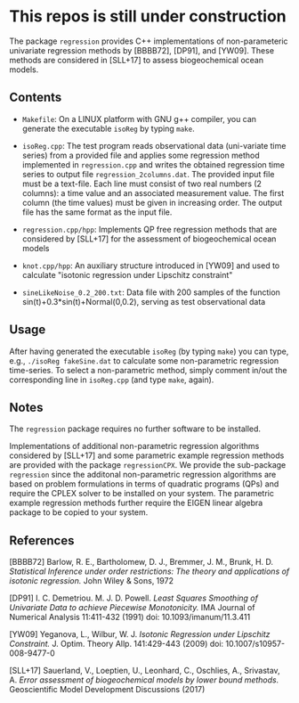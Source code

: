 This repos is still under construction
======================================

The package `regression` provides C++ implementations of non-parameteric
univariate regression methods by [BBBB72], [DP91], and [YW09]. These methods
are considered in [SLL+17] to assess biogeochemical ocean models.


Contents
--------

* `Makefile`:
  On a LINUX platform with GNU g++ compiler, you can generate the executable
  `isoReg` by typing `make`.

* `isoReg.cpp`:
  The test program reads observational data (uni-variate time series) from
  a provided file and applies some regression method implemented in
  `regression.cpp` and writes the obtained regression time series to output
  file `regression_2columns.dat`.
  The provided input file must be a text-file. Each line must consist of two
  real numbers (2 columns): a time value and an associated measurement value.
  The first column (the time values) must be given in increasing order.
  The output file has the same format as the input file.

* `regression.cpp/hpp`:
  Implements QP free regression methods that are considered by [SLL+17]
  for the assessment of biogeochemical ocean models

* `knot.cpp/hpp`:
  An auxiliary structure introduced in [YW09] and used to calculate
  "isotonic regression under Lipschitz constraint"

* `sineLikeNoise_0.2_200.txt`:
  Data file with 200 samples of the function sin(t)+0.3*sin(t)+Normal(0,0.2),
  serving as test observational data


Usage
-----

After having generated the executable `isoReg` (by typing `make`) you can type,
e.g., `./isoReg fakeSine.dat` to calculate some non-parametric regression
time-series.
To select a non-parametric method, simply comment in/out the corresponding line
in `isoReg.cpp` (and type `make`, again).


Notes
-----

The `regression` package requires no further software to be installed.

Implementations of additional non-parametric regression algorithms considered
by [SLL+17] and some parametric example regression methods are provided with
the package `regressionCPX`. We provide the sub-package `regression` since
the additonal non-parametric regression algorithms are based on problem
formulations in terms of quadratic programs (QPs) and require the CPLEX solver
to be installed on your system. The parametric example regression methods
further require the EIGEN linear algebra package to be copied to your system.


References
----------

[BBBB72] Barlow, R. E., Bartholomew, D. J., Bremmer, J. M., Brunk, H. D.
         *Statistical Inference under order restrictions: The theory and
         applications of isotonic regression.* John Wiley & Sons, 1972

[DP91]   I. C. Demetriou. M. J. D. Powell.
         *Least Squares Smoothing of Univariate Data to achieve Piecewise
         Monotonicity.*
         IMA Journal of Numerical Analysis 11:411-432 (1991)
         doi: 10.1093/imanum/11.3.411

[YW09]   Yeganova, L., Wilbur, W. J.
         *Isotonic Regression under Lipschitz Constraint.*
         J. Optim. Theory Allp. 141:429-443 (2009)
         doi: 10.1007/s10957-008-9477-0

[SLL+17] Sauerland, V., Loeptien, U., Leonhard, C., Oschlies, A., Srivastav, A.
         *Error assessment of biogeochemical models by lower bound methods.*
         Geoscientific Model Development Discussions (2017)
